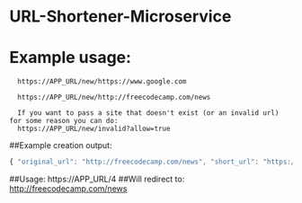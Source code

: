 # URL-Shortener-Microservice

# Example usage:
      https://APP_URL/new/https://www.google.com
     
      https://APP_URL/new/http://freecodecamp.com/news
     
      If you want to pass a site that doesn't exist (or an invalid url) for some reason you can do:
      https://APP_URL/new/invalid?allow=true
        
##Example creation output:
```js
{ "original_url": "http://freecodecamp.com/news", "short_url": "https://APP_URL/4" }
```
##Usage:
https://APP_URL/4
##Will redirect to:
http://freecodecamp.com/news
